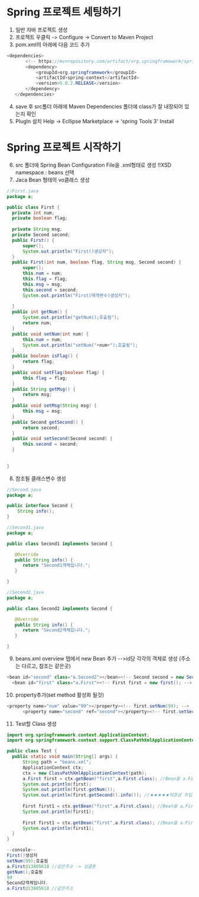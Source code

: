 
# Spring 프로젝트 세팅하기
 1. 일반 자바 프로젝트 생성
 2. 프로젝트 우클릭 -> Configure -> Convert to Maven Project
 3. pom.xml의 <version>아래에 다음 코드 추가
 ```java
<dependencies>
		<!-- https://mvnrepository.com/artifact/org.springframework/spring-context -->
		<dependency>
			<groupId>org.springframework</groupId>
			<artifactId>spring-context</artifactId>
			<version>5.0.2.RELEASE</version>
		</dependency>
	</dependencies>
```
 4. save 후 src폴더 아래에 Maven Dependencies 폴더에 class가 잘 내장되어 있는지 확인
 5. PlugIn 설치 
 Help -> Ecllipse Marketplace -> 'spring Tools 3' Install

# Spring 프로젝트 시작하기
 6. src 폴더에 Spring Bean Configuration File을 .xml형태로 생성
  !!XSD namespace : beans 선택
 7. Jaca Bean 형태의 vo클래스 생성

  ```java
  //First.java
  package a;

public class First {
	private int num;
	private boolean flag;
	
	private String msg;
	private Second second;
	public First() {
		super();
		System.out.println("First()생성자");
	}
	public First(int num, boolean flag, String msg, Second second) {
		super();
		this.num = num;
		this.flag = flag;
		this.msg = msg;
		this.second = second;
		System.out.println("First(매개변수)생성자");
	
	}
	public int getNum() {
		System.out.println("getNum();호출됨");
		return num;
	}
	public void setNum(int num) {
		this.num = num;
		System.out.println("setNum("+num+");호출됨");
	}
	public boolean isFlag() {
		return flag;
	}
	public void setFlag(boolean flag) {
		this.flag = flag;
	}
	public String getMsg() {
		return msg;
	}
	public void setMsg(String msg) {
		this.msg = msg;
	}
	public Second getSecond() {
		return second;
	}
	public void setSecond(Second second) {
		this.second = second;
	}
	
	
}
```
8. 참조될 클래스변수 생성
```java
//Second.java
package a;

public interface Second {
	String info();
}
```
```java
//Second1.java
package a;

public class Second1 implements Second {

   @Override
   public String info() {
      return "Second1객체입니다.";
   }

}
```
```java
//Second2.java
package a;

public class Second2 implements Second {

   @Override
   public String info() {
      return "Second2객체입니다.";
   }

}
 ```
 9. beans.xml overview 탭에서  new Bean 추가
 -->id당 각각의 객체로 생성 (주소는 다르고, 참조는 같은곳)
  ```java
  <bean id="second" class="a.Second2"></bean><!-- Second second = new Second1(); -->
	<bean id="first" class="a.First"><!-- First first = new first(); -->
```		
 10. property추가(set method 활성화 될것)
  ```java
  <property name="num" value="99"></property><!-- first.setNum(99); -->
		<property name="second" ref="second"></property><!-- first.setSecond(second); -->
 ```
 11. Test할 Class  생성
  ```java
 import org.springframework.context.ApplicationContext;
import org.springframework.context.support.ClassPathXmlApplicationContext;

public class Test {
	public static void main(String[] args) {
		String path = "beans.xml";
		ApplicationContext ctx;
		ctx = new ClassPathXmlApplicationContext(path);
		a.First first = ctx.getBean("first",a.First.class); //Bean을 a.First 클래스로 다운 캐스팅.
		System.out.println(first);
		System.out.println(first.getNum());
		System.out.println(first.getSecond().info()); //★★★★★의존성 주입 
		
		First first1 = ctx.getBean("first",a.First.class); //Bean을 a.First 클래스로 다운 캐스팅.
		System.out.println(first1);
		
		First first1 = ctx.getBean("first",a.First.class); //Bean을 a.First 클래스로 다운 캐스팅.
		System.out.println(first1);
	}
}
```
```java
--console--
First()생성자
setNum(99);호출됨
a.First@13805618 //같은주소 -> 싱글톤
getNum();호출됨
99
Second2객체입니다.
a.First@13805618 //같은주소
```
  
   
<!--stackedit_data:
eyJoaXN0b3J5IjpbMTg4MTg0MDQ2MSwxMTMxMjIwNzM5LC0xNT
A5NjQyMzczLDE1NDk4MzE2MjAsLTMwNzcxNTI4NCwxOTgyMTM0
NDI5LC0xOTY0OTA5ODQzLC00MDM4NjIwMDMsLTI2MjE3NDk1OS
wtNDgyNDAyMjI4LDU1ODU0OTkzOCwtNjUxNTc0MDg4XX0=
-->